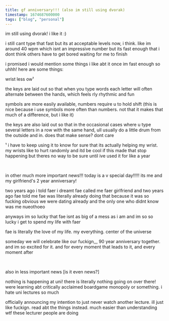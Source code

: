 ```yaml
---
title: gf anniversary!!! (also im still using dvorak)
timestamp: 1674687600000
tags: ["blog", "personal"]
---
```


im still using dvorak! i like it :)

i still cant type that fast but its at acceptable levels now, i think. like im around 40 wpm which isnt an impressive number but its fast enough that i dont think others have to get bored waiting for me to finish

i promised i would mention some things i like abt it once im fast enough so uhhh! here are some things:

wrist less ow¹

the keys are laid out so that when you type words each letter will often alternate between the hands, which feels rly rhythmic and fun

symbols are more easily available, numbers require u to hold shift (this is nice because i use symbols more often than numbers. not that it makes that much of a difference, but i like it)

the keys are also laid out so that in the occasional cases where u type several letters in a row with the same hand, ull usually do a little drum from the outside and in. does that make sense? dont care

¹ i have to keep using it to know for sure that its actually helping my wrist. my wrists like to hurt randomly and itd be cool if this made that stop happening but theres no way to be sure until ive used it for like a year

<br>

in other much more important news!!! today is a v special day!!!!! its me and my girlfriend's 2 year anniversary!

two years ago i told faer i dreamt fae called me faer girlfriend and two years ago fae told me fae was literally already doing that because it was so fucking obvious we were dating already and the only one who didnt know was me nueothoeo

anyways im so lucky that fae isnt as big of a mess as i am and im so so lucky i get to spend my life with faer

fae is literally the love of my life. my everything. center of the universe

someday we will celebrate like our fuckign,,, 90 year anniversary together. and im so excited for it. and for every moment that leads to it, and every moment after

<br>

also in less important news [is it even news?]

nothing is happening at uni! there is literally nothing going on over there! were learning abt critically acclaimed boardgame monopoly or something. i hate uni lectures so much

officially announcing my intention to just never watch another lecture. ill just like fuckign. read abt the things instead. much easier than understanding wtf these lecturer people are doing
